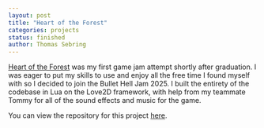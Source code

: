 ```yaml
---
layout: post
title: "Heart of the Forest"
categories: projects
status: finished
author: Thomas Sebring
---
```


[Heart of the Forest](https://twistedsquiddy.itch.io/heart-of-the-forest) was my first game jam attempt shortly after graduation. I was eager to put my skills to use and enjoy all the free time I found myself with so I decided to join the Bullet Hell Jam 2025. I built the entirety of the codebase in Lua on the Love2D framework, with help from my teammate Tommy for all of the sound effects and music for the game.

You can view the repository for this project [here](https://github.com/qsebring3930/Heart-of-the-Forest).
